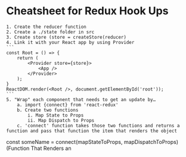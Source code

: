 # Cheatsheet for Redux Hook Ups

    1. Create the reducer function
    2. Create a ./state folder in src
    3. Create store (store = createStore(reducer)
    4. Link it with your React app by using Provider
    ```
    const Root = () => {
        return (
            <Provider store={store}>
                <App />
            </Provider>
        );
    }
    ReactDOM.render(<Root />, document.getElementById('root'));
    ```
    5. "Wrap" each component that needs to get an update by…
        a. import {connect} from 'react-redux'
        b. Create two functions
            i. Map State to Props
            ii. Map Dispatch to Props
        c. 'connect' function takes those two functions and returns a function and pass that function the item that renders the object 
const someName = connect(mapStateToProps, mapDispatchToProps)(Function That Renders an
